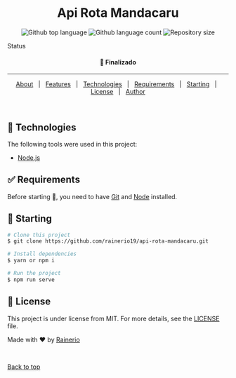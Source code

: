 
<h1 align="center">Api Rota Mandacaru</h1>

<p align="center">
  <img alt="Github top language" src="https://img.shields.io/github/languages/top/rainerio19/functions?color=56BEB8">

  <img alt="Github language count" src="https://img.shields.io/github/languages/count/rainerio19/functions?color=56BEB8">

  <img alt="Repository size" src="https://img.shields.io/github/repo-size/rainerio19/functions?color=56BEB8">

</p>

Status

<h4 align="center"> 
	 🚀 Finalizado
</h4> 

<hr>

<p align="center">
  <a href="#dart-about">About</a> &#xa0; | &#xa0; 
  <a href="#sparkles-features">Features</a> &#xa0; | &#xa0;
  <a href="#rocket-technologies">Technologies</a> &#xa0; | &#xa0;
  <a href="#white_check_mark-requirements">Requirements</a> &#xa0; | &#xa0;
  <a href="#checkered_flag-starting">Starting</a> &#xa0; | &#xa0;
  <a href="#memo-license">License</a> &#xa0; | &#xa0;
  <a href="https://github.com/rainerio19" target="_blank">Author</a>
</p>

<br>

## :rocket: Technologies ##

The following tools were used in this project:

- [Node.js](https://nodejs.org/en/)

## :white_check_mark: Requirements ##

Before starting :checkered_flag:, you need to have [Git](https://git-scm.com) and [Node](https://nodejs.org/en/) installed.

## :checkered_flag: Starting ##

```bash
# Clone this project
$ git clone https://github.com/rainerio19/api-rota-mandacaru.git

# Install dependencies
$ yarn or npm i

# Run the project
$ npm run serve

```

## :memo: License ##

This project is under license from MIT. For more details, see the [LICENSE](LICENSE.md) file.


Made with :heart: by <a href="https://github.com/rainerio19" target="_blank">Rainerio</a>

&#xa0;

<a href="#top">Back to top</a>
